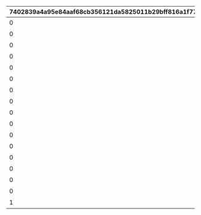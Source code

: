 |7402839a4a95e84aaf68cb356121da5825011b29bff816a1f77c87a90faa02ac|2cd771aa4336347507c250ea32a61bbc1ab9473d147b686a33be2258e8d3aba5|7cf22498886b8162a52d952ff4fa2cc54c8537bae26567ef91ae3541ae8bf458|cb2d13f2ef44cf540ed7caa45f86c9cda0bcc5405089787cd632328eedf684fc|4c5f9089cab20f44dacfa20b6aff745a5ab0e636912febee58839b0c2bc31f59|a6ef6d9f258c266605b9503ad6d295944e97b0ff8b6007bd666b63dfdefaf348|4b47fc18b2ea1da4d8fca32dfa4944d87d488caf19fc7cade8e865244c2b1057|fc816d57789b936fc3d002eebad01980d753bc3e2a996962f372fcf778ff7cac|2811987b27acfb761fa4d1cd8e4b911a6ca277bd9528891401d993c55d81bb38|d9206708699bf621ee435670a801dffbd921f06f7e48600326131b3b70f0609c|
| --- | --- | --- | --- | --- | --- | --- | --- | --- | --- |
|0|オープニング|10138104|0|0|0|5110601|10110|懐かしき過去の結晶|0|
|0|オクトーの追想　その1|10138104|30|91002|1|5110602|10110|リーダーはどっちだ！|8|
|0|オクトーの追想　その2|10138105|30|91002|1|5110603|10110|勝ちたい理由|8|
|0|クリスティーナの追想　その1|10138108|30|91002|1|5110604|10110|聞き上手な誓約女君|8|
|0|ダイゴの追想　その1|10138109|30|91002|1|5110605|10110|秘めたる本当の実力……？|8|
|0|ラビリスタの追想　その1|10138110|30|91002|1|5110606|10110|友と書いてライバルと読む|8|
|0|マサキの追想|10138112|30|91002|1|5110607|10110|悪と正義の高笑い|8|
|0|ラジラジの追想　その1|10138113|30|91002|1|5110608|10110|プリンセスナイトとは|8|
|0|オクトーの追想　その3|10138114|30|91002|1|5110609|10110|まだ見ぬ日々に想い馳せて|8|
|0|ラジラジの追想　その2|10139103|30|91002|1|5111602|10111|跳躍王のお仕置き|8|
|0|クリスティーナの追想　その2|10139105|30|91002|1|5111603|10111|二人なら絶対だって|8|
|0|ダイゴの追想　その2|10139108|30|91002|1|5111604|10111|虎の尾を踏む|8|
|0|ラビリスタの追想　その2|10139109|30|91002|1|5111605|10111|一番怪しい七冠は誰だ|8|
|0|ネネカの追想|10139110|30|91002|1|5111606|10111|簡単すぎる問題|8|
|0|オクトーの追想　その4|10139113|30|91002|1|5111607|10111|魔物使いは語る|8|
|0|オクトーの追想　その5|10139113|30|91002|1|5111608|10111|悪党たちの目指す未来|8|
|1|エンディング|0|1|9000222|0|5111609|10111|過去を超える思い出を|16|